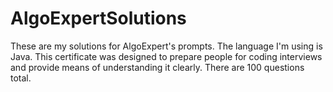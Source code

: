 # AlgoExpertSolutions
These are my solutions for AlgoExpert's prompts.
The language I'm using is Java. This certificate was designed to prepare people for coding interviews and provide means of understanding it clearly. There are 100 questions total. 
